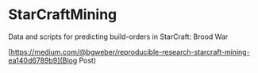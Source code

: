 # StarCraftMining
Data and scripts for predicting build-orders in StarCraft: Brood War

[https://medium.com/@bgweber/reproducible-research-starcraft-mining-ea140d6789b9](Blog Post)
